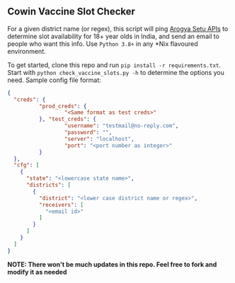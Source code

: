 ## Cowin Vaccine Slot Checker

For a given district name (or regex), this script will ping [Arogya Setu APIs](https://apisetu.gov.in/public/marketplace/api/cowin/cowin-public-v2#/) to determine slot availability for 18+ year olds in India, and send an email to people who want this info. Use `Python 3.8+` in any *Nix flavoured environment.

To get started, clone this repo and run  `pip install -r requirements.txt`. Start with `python check_vaccine_slots.py -h` to determine the options you need. 
Sample config file format: 
```json
{
  "creds": {
          "prod_creds": {
                  "<Same format as test creds>"
          }, "test_creds": {
                  "username": "testmail@no-reply.com",
                  "password": "",
                  "server": "localhost",
                  "port": "<port number as integer>"
          }
  },
  "cfg": [
    {
      "state": "<lowercase state name>",
      "districts": [
        {
          "district": "<lower case district name or regex>",
          "receivers": [
            "<email id>"
          ]
        }
      ]
    }
  ]
}
``` 

**NOTE: There won't be much updates in this repo. Feel free to fork and modify it as needed**
